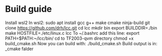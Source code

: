 # Build guide
Install wsl2
In wsl2:
sudo apt install gcc g++ make cmake ninja-build
git clone https://github.com/drh/lcc.git
cd lcc
mkdir bin
export BUILDDIR=./bin
make HOSTFILE=./etc/linux.c lcc
To ~/.bashrc add this line:
export PATH=$PATH:~/lcc/bin/
cd to TF2003-qvm directory
chmod +x build_cmake.sh
Now you can build with:
./build_cmake.sh
Build output is in:
 _cmake falder